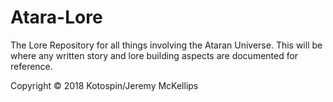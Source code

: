 # Atara-Lore
The Lore Repository for all things involving the Ataran Universe.
This will be where any written story and lore building aspects are documented for reference.

Copyright © 2018 Kotospin/Jeremy McKellips
